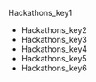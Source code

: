 Hackathons_key1
- Hackathons_key2
- Hackathons_key3
- Hackathons_key4
- Hackathons_key5
- Hackathons_key6

